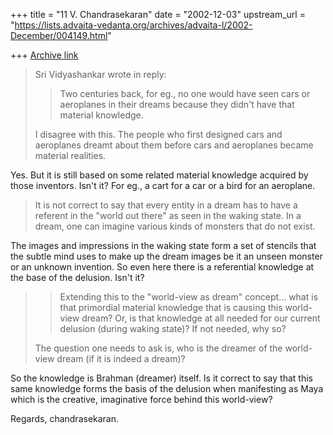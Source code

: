 +++
title = "11 V. Chandrasekaran"
date = "2002-12-03"
upstream_url = "https://lists.advaita-vedanta.org/archives/advaita-l/2002-December/004149.html"

+++
[Archive link](https://lists.advaita-vedanta.org/archives/advaita-l/2002-December/004149.html)

>Sri Vidyashankar wrote in reply:
>
>>Two centuries back, for eg., no one would have seen cars or
>>aeroplanes in their dreams because they didn't have that material
>>knowledge.
>
>I disagree with this. The people who first designed cars and aeroplanes
>dreamt about them before cars and aeroplanes became material realities.
>

Yes. But it is still based on some related material knowledge acquired
by those inventors. Isn't it? For eg., a cart for a car or a bird for an
aeroplane.

>It is not correct to say that every entity in a dream has to have a
>referent
>in the "world out there" as seen in the waking state. In a dream, one can
>imagine various kinds of monsters that do not exist.
>

The images and impressions in the waking state form a set of stencils
that the subtle mind uses to make up the dream images be it an unseen
monster or an unknown invention. So even here there is a referential
knowledge at the base of the delusion. Isn't it?

>>Extending this to the "world-view as dream" concept... what is that
>>primordial material knowledge that is causing this world-view dream? Or,
>>is
>>that knowledge at all needed for our current delusion (during waking
>>state)? If not needed, why so?
>
>The question one needs to ask is, who is the dreamer of the world-view
>dream
>(if it is indeed a dream)?
>

So the knowledge is Brahman (dreamer) itself. Is it correct to say that this
same knowledge forms the basis of the delusion when manifesting as Maya
which is the creative, imaginative force behind this world-view?

Regards,
chandrasekaran.

